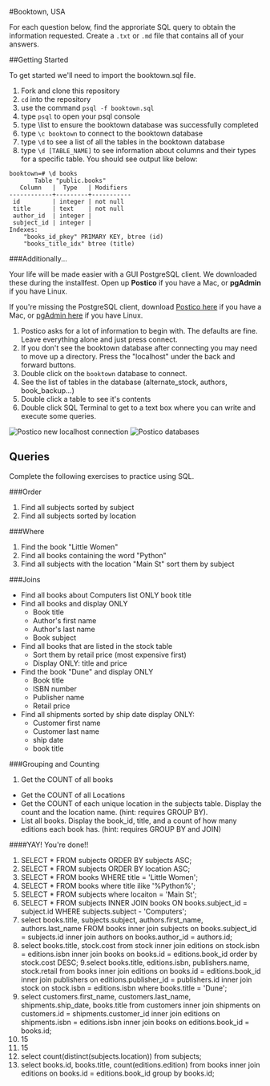 #Booktown, USA

For each question below, find the approriate SQL query to obtain the information requested. Create a `.txt` or `.md` file that contains all of your answers.

##Getting Started

To get started we'll need to import the booktown.sql file.

1. Fork and clone this repository
2. `cd` into the repository
3. use the command `psql -f booktown.sql`
4. type `psql` to open your psql console
5. type \list to ensure the booktown database was successfully completed
6. type `\c booktown` to connect to the booktown database
7. type `\d` to see a list of all the tables in the booktown database
8. type `\d [TABLE_NAME]` to see information about columns and their types for a specific table. You should see output like below:

```
booktown=# \d books
       Table "public.books"
   Column   |  Type   | Modifiers 
------------+---------+-----------
 id         | integer | not null
 title      | text    | not null
 author_id  | integer | 
 subject_id | integer | 
Indexes:
    "books_id_pkey" PRIMARY KEY, btree (id)
    "books_title_idx" btree (title)
```

###Additionally...

Your life will be made easier with a GUI PostgreSQL client. We downloaded these during the installfest. Open up **Postico** if you have a Mac, or **pgAdmin** if you have Linux.

If you're missing the PostgreSQL client, download [Postico here](https://eggerapps.at/postico/) if you have a Mac, or [pgAdmin here](http://www.pgadmin.org/) if you have Linux.

1. Postico asks for a lot of information to begin with. The defaults are fine. Leave everything alone and just press connect.
2. If you don't see the booktown database after connecting you may need to move up a directory. Press the "localhost" under the back and forward buttons.
3. Double click on the `booktown` database to connect.
4. See the list of tables in the database (alternate_stock, authors, book_backup...)
5. Double click a table to see it's contents
6. Double click SQL Terminal to get to a text box where you can write and execute some queries.

![Postico new localhost connection](images/postico/00-postico-localhost-connection.jpg)
![Postico databases](images/postico/01-postico-databases.jpg)

## Queries

Complete the following exercises to practice using SQL.

###Order
1. Find all subjects sorted by subject
2. Find all subjects sorted by location

###Where
1. Find the book "Little Women"
2. Find all books containing the word "Python"
3. Find all subjects with the location "Main St" sort them by subject


###Joins

* Find all books about Computers list ONLY book title
* Find all books and display ONLY
	* Book title
	* Author's first name
	* Author's last name
	* Book subject
* Find all books that are listed in the stock table
	* Sort them by retail price (most expensive first)
	* Display ONLY: title and price
* Find the book "Dune" and display ONLY
	* Book title
	* ISBN number
	* Publisher name
	* Retail price
* Find all shipments sorted by ship date display ONLY:
	* Customer first name
	* Customer last name
	* ship date
	* book title

###Grouping and Counting

1. Get the COUNT of all books
* Get the COUNT of all Locations
* Get the COUNT of each unique location in the subjects table. Display the count and the location name. (hint: requires GROUP BY).
* List all books. Display the book_id, title, and a count of how many editions each book has. (hint: requires GROUP BY and JOIN)

####YAY! You're done!!

1. SELECT * FROM subjects ORDER BY subjects ASC;
2. SELECT * FROM subjects ORDER BY location ASC;
3. SELECT * FROM books WHERE title = 'Little Women';
4. SELECT * FROM books where title ilike '%Python%';
5. SELECT * FROM subjects where locaiton = 'Main St';
6. SELECT * FROM subjects INNER JOIN books ON books.subject_id = subject.id WHERE subjects.subject - 'Computers';
7.  select books.title, subjects.subject, authors.first_name, authors.last_name FROM  books inner join subjects on books.subject_id = subjects.id
inner join authors on books.author_id = authors.id;
8. select books.title, stock.cost from stock inner join editions on stock.isbn = editions.isbn
inner join books on books.id = editions.book_id order by stock.cost DESC;
9.select books.title, editions.isbn, publishers.name, stock.retail from books
inner join editions on books.id = editions.book_id
inner join publishers on editions.publisher_id = publishers.id
inner join stock on stock.isbn = editions.isbn where books.title = 'Dune';
10. select customers.first_name, customers.last_name, shipments.ship_date, books.title from customers inner join shipments on customers.id = shipments.customer_id
inner join editions on shipments.isbn = editions.isbn 
inner join books on editions.book_id = books.id;
11. 15
12. 15
13. select count(distinct(subjects.location)) from subjects;
14. select books.id, books.title, count(editions.edition) from books 
inner join editions on books.id = editions.book_id group by books.id;
